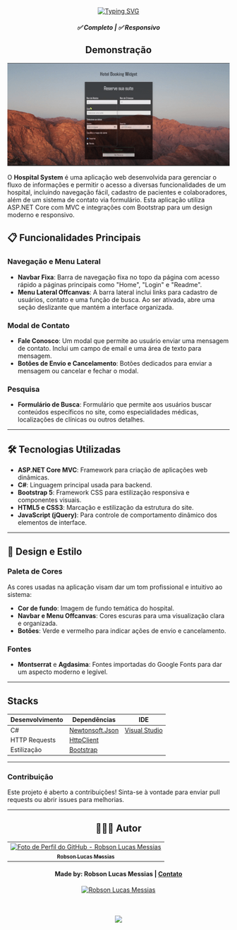 <div align="center">
  <a href="https://git.io/typing-svg">
    <img src="https://readme-typing-svg.demolab.com?font=Silkscreen&size=20&duration=1500&pause=1000&center=true&vCenter=true&multiline=true&repeat=false&random=false&width=700&height=110&lines=Hospital+System" 
    alt="Typing SVG" />
  </a>
  
  <h5 align="center"> 
    <b>✅ Completo</b> | <b>✅ Responsivo</b>
  </h5>
</div>

<div align="center">
  
  ## Demonstração
  
  ![Demonstração do HospitalSystem](HospitalSystem/wwwroot/assets/video-hotel.gif)
</div>

O **Hospital System** é uma aplicação web desenvolvida para gerenciar o fluxo de informações e permitir o acesso a diversas funcionalidades de um hospital, incluindo navegação fácil, cadastro de pacientes e colaboradores, além de um sistema de contato via formulário. Esta aplicação utiliza ASP.NET Core com MVC e integrações com Bootstrap para um design moderno e responsivo.

## 📋 Funcionalidades Principais

### Navegação e Menu Lateral
- **Navbar Fixa**: Barra de navegação fixa no topo da página com acesso rápido a páginas principais como "Home", "Login" e "Readme".
- **Menu Lateral Offcanvas**: A barra lateral inclui links para cadastro de usuários, contato e uma função de busca. Ao ser ativada, abre uma seção deslizante que mantém a interface organizada.

### Modal de Contato
- **Fale Conosco**: Um modal que permite ao usuário enviar uma mensagem de contato. Inclui um campo de email e uma área de texto para mensagem.
- **Botões de Envio e Cancelamento**: Botões dedicados para enviar a mensagem ou cancelar e fechar o modal.

### Pesquisa
- **Formulário de Busca**: Formulário que permite aos usuários buscar conteúdos específicos no site, como especialidades médicas, localizações de clínicas ou outros detalhes.

---

## 🛠️ Tecnologias Utilizadas

- **ASP.NET Core MVC**: Framework para criação de aplicações web dinâmicas.
- **C#**: Linguagem principal usada para backend.
- **Bootstrap 5**: Framework CSS para estilização responsiva e componentes visuais.
- **HTML5 e CSS3**: Marcação e estilização da estrutura do site.
- **JavaScript (jQuery)**: Para controle de comportamento dinâmico dos elementos de interface.

---

## 🎨 Design e Estilo

### Paleta de Cores

As cores usadas na aplicação visam dar um tom profissional e intuitivo ao sistema:
- **Cor de fundo**: Imagem de fundo temática do hospital.
- **Navbar e Menu Offcanvas**: Cores escuras para uma visualização clara e organizada.
- **Botões**: Verde e vermelho para indicar ações de envio e cancelamento.

### Fontes
- **Montserrat** e **Agdasima**: Fontes importadas do Google Fonts para dar um aspecto moderno e legível.
---

## Stacks

| Desenvolvimento | Dependências                                        | IDE                        |
|-----------------|-----------------------------------------------------|----------------------------|
| C#              | [Newtonsoft.Json](https://www.newtonsoft.com/json)  | [Visual Studio](https://visualstudio.microsoft.com/) |
| HTTP Requests   | [HttpClient](https://learn.microsoft.com/en-us/dotnet/api/system.net.http.httpclient) | 
| Estilização     | [Bootstrap](https://getbootstrap.com/)              |

---

### Contribuição

Este projeto é aberto a contribuições! Sinta-se à vontade para enviar pull requests ou abrir issues para melhorias.

---

<div align="center">

## 👩🏻‍💻 Autor <br>

<table>
  <tr>
    <td align="center">
      <a href="https://github.com/robsonlmds">
        <img src="https://avatars.githubusercontent.com/u/e?email=robsonlmds@hotmail.com&s=500" width="100px;" title="Autor Robson Lucas Messias" alt="Foto de Perfil do GitHub - Robson Lucas Messias"/><br>
        <sub>
          <b>Robson Lucas Messias</b>
        </sub>
      </a>
    </td>
  </tr>
</table>

</div>
 
<h4 align="center">
  Made by: Robson Lucas Messias | <a href="mailto:robsonlmds@hotmail.com">Contato</a>
</h4>

<p align="center">
  <a href="https://www.linkedin.com/in/r-lucas-messias/">
    <img alt="Robson Lucas Messias" src="https://img.shields.io/badge/LinkedIn-R.Lucas_Messias-0e76a8?style=flat&logoColor=white&logo=linkedin">
  </a>
</p>

<h1 align="center">
<img src="https://readme-typing-svg.herokuapp.com/?font=Silkscreen&size=35&center=true&vCenter=true&width=700&height=70&duration=5000&lines=Obrigado+pela+atenção!;" />
</h1>
